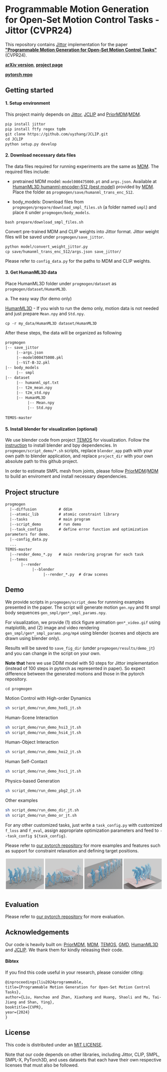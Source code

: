 # Programmable Motion Generation for Open-Set Motion Control Tasks - Jittor (CVPR24)


This repository contains [Jittor](http://cg.cs.tsinghua.edu.cn/jittor/) implementation for the paper [**"Programmable Motion Generation for Open-Set Motion Control Tasks"**]() (CVPR24). 

[**arXiv version**](https://arxiv.org/pdf/2405.19283), 
[**project page**](https://hanchaoliu.github.io/Prog-MoGen/)

[**pytorch repo**](https://github.com/HanchaoLiu/ProgMoGen)



## Getting started

#### 1. Setup environment
This project mainly depends on [Jittor](http://cg.cs.tsinghua.edu.cn/jittor/), [JCLIP](https://github.com/uyzhang/JCLIP) and [PriorMDM](https://github.com/priorMDM/priorMDM)/[MDM](https://github.com/GuyTevet/motion-diffusion-model).

```
pip install jittor
pip install ftfy regex tqdm
git clone https://github.com/uyzhang/JCLIP.git
cd JCLIP
python setup.py develop
```




#### 2. Download necessary data files

The data files required for running experiments are the same as [MDM](https://github.com/GuyTevet/motion-diffusion-model). The required files include:

- pretrained MDM model: `model000475000.pt` and `args.json`. Available at [HumanML3D humanml-encoder-512 (best model)](https://drive.google.com/file/d/1PE0PK8e5a5j-7-Xhs5YET5U5pGh0c821/view?usp=sharing) provided by [MDM](https://github.com/GuyTevet/motion-diffusion-model). Place the folder as `progmogen/save/humanml_trans_enc_512`.



<!-- get directory `motion-diffusion-model/dataset` from [MDM](https://github.com/GuyTevet/motion-diffusion-model) and place it as `progmogen/dataset`. -->

- body_models: Download files from `progmogen/prepare/download_smpl_files.sh` (a folder named `smpl`) and place it under `progmogen/body_models`. 

```
bash prepare/download_smpl_files.sh
```

Convert pre-trained MDM and CLIP weights into Jittor format. Jittor weight files will be saved under `progmogen/save_jittor`.
```
python model/convert_weight_jittor.py
cp save/humanml_trans_enc_512/args.json save_jittor/
```
Please refer to `config_data.py` for the paths to MDM and CLIP weights.

#### 3. Get HumanML3D data

Place HumanML3D folder under `progmogen/dataset` as `progmogen/dataset/HumanML3D`.

a. The easy way (for demo only)

[HumanML3D](https://github.com/EricGuo5513/HumanML3D.git)  - If you wish to run the demo only, motion data is not needed and just prepare `Mean.npy` and `Std.npy`.
```
cp -r my_data/HumanML3D dataset/HumanML3D
```



After these steps, the data will be organized as following
```
progmogen
|-- save_jittor
     |--args.json
     |--model000475000.pkl
     |--ViT-B-32.pkl
|-- body_models
     |-- smpl
|-- dataset
     |-- humanml_opt.txt
     |-- t2m_mean.npy
     |-- t2m_std.npy
     |-- HumanML3D
          |-- Mean.npy
          |-- Std.npy

TEMOS-master
```


#### 5. Install blender for visualization (optional)

We use blender code from project [TEMOS](https://github.com/Mathux/TEMOS) for visualization. Follow the [instruction](https://github.com/Mathux/TEMOS) to install blender and bpy dependencies.
In `progmogen/script_demo/*.sh` scripts, replace `blender_app` path with your own path to blender application, and replace `project_dir` with your own absolute path to this github project. 

In order to estimate SMPL mesh from joints, please follow [PriorMDM](https://github.com/priorMDM/priorMDM)/[MDM](https://github.com/GuyTevet/motion-diffusion-model) to build an enviroment and install necessary dependencies. 



## Project structure
```
progmogen
  |--diffusion          # ddim
  |--atomic_lib         # atomic constraint library
  |--tasks              # main program
  |--script_demo        # run demo
  |--task_configs       # define error function and optimization parameters for demo.
  |--config_data.py
  ...
TEMOS-master
  |--render_demo_*.py   # main rendering program for each task
  |--temos
       |--render
            |--blender
                 |--render_*.py  # draw scenes
```

## Demo
We provide scripts in `progmogen/script_demo` for runnning examples presented in the paper. The script will generate motion `gen.npy` and fit smpl body sequences `gen_smpl/gen*_smpl_params.npy`. 
 
For visualization, we provide (1) stick figure animation `gen*_video.gif` using matplotlib, and (2) image and video rendering `gen_smpl/gen*_smpl_params.png/mp4` using blender (scenes and objects are drawn using blender only).

Results will be saved to `save_fig_dir` (under `progmogen/results/demo_jt`) and you can change in the script on your own. 

**Note that** here we use DDIM model with 50 steps for Jittor implementation (instead of 100 steps in pytorch as represented in paper). So expect difference between the generated motions and those in the pytorch repository.


```
cd progmogen
```

Motion Control with High-order Dynamics
```bash
sh script_demo/run_demo_hod1_jt.sh
```


Human-Scene Interaction
```bash
sh script_demo/run_demo_hsi3_jt.sh
sh script_demo/run_demo_hsi4_jt.sh
```

Human-Object Interaction
```bash
sh script_demo/run_demo_hoi2_jt.sh
```

Human Self-Contact
```bash
sh script_demo/run_demo_hsc1_jt.sh
```

Physics-based Generation
```bash
sh script_demo/run_demo_pbg2_jt.sh
```


Other examples
```bash
sh script_demo/run_demo_dir_jt.sh
sh script_demo/run_demo_or_jt.sh
```



For any other customized tasks, just write a `task_config.py` with customized `f_loss` and `f_eval`, assign appropriate optimization parameters and feed to `--task_config ${task_config}`.

Please refer to [our pytorch repository](https://github.com/HanchaoLiu/ProgMoGen) for more examples and features such as support for constraint relaxation and defining target positions. 

![alt text](assets/demo_figure_jittor.png)
<!-- <img src="assets/demo_figure_jittor.jpg" width="512"/> -->

## Evaluation
Please refer to [our pytorch repository](https://github.com/HanchaoLiu/ProgMoGen) for more evaluation.


## Acknowledgements

Our code is heavily built on:
[PriorMDM](https://github.com/priorMDM/priorMDM),
[MDM](https://github.com/GuyTevet/motion-diffusion-model),
[TEMOS](https://github.com/Mathux/TEMOS), 
[GMD](https://github.com/korrawe/guided-motion-diffusion/),
[HumanML3D](https://github.com/EricGuo5513/HumanML3D) and 
[JCLIP](https://github.com/uyzhang/JCLIP). 
We thank them for kindly releasing their code.

#### Bibtex
If you find this code useful in your research, please consider citing:

```
@inproceedings{liu2024programmable,
title={Programmable Motion Generation for Open-Set Motion Control Tasks},
author={Liu, Hanchao and Zhan, Xiaohang and Huang, Shaoli and Mu, Tai-Jiang and Shan, Ying},
booktitle={CVPR},
year={2024}
}
```


## License
This code is distributed under an [MIT LICENSE](LICENSE).

Note that our code depends on other libraries, including Jittor, CLIP, SMPL, SMPL-X, PyTorch3D, and uses datasets that each have their own respective licenses that must also be followed.